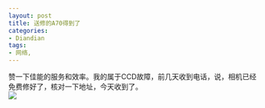 ```yaml
---
layout: post
title: 送修的A70得到了
categories:
- Diandian
tags:
- 网络, 
---
```

赞一下佳能的服务和效率。我的属于CCD故障，前几天收到电话，说，相机已经免费修好了，核对一下地址，今天收到了。
<br />
<img src="http://m2.img.srcdd.com/farm4/d/2012/0627/10/9A9D544975008EEFDC05FAAAC28AA073_B500_900_500_375.JPEG" />